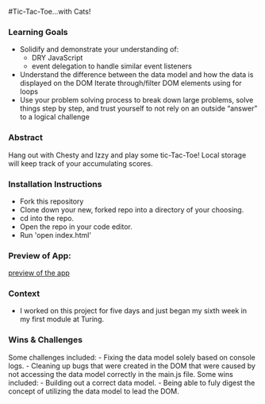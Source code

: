 #Tic-Tac-Toe...with Cats!

### Learning Goals
- Solidify and demonstrate your understanding of:
    - DRY JavaScript
    - event delegation to handle similar event listeners
- Understand the difference between the data model and how the data is displayed on the DOM
Iterate through/filter DOM elements using for loops
- Use your problem solving process to break down large problems, solve things step by step, and trust yourself to not rely on an outside “answer” to a logical challenge

### Abstract
Hang out with Chesty and Izzy and play some tic-Tac-Toe! Local storage will keep track of your accumulating scores. 

### Installation Instructions
- Fork this repository 
- Clone down your new, forked repo into a directory of your choosing.
- cd into the repo.
- Open the repo in your code editor.
- Run 'open index.html'

### Preview of App: 
[preview of the app](ezgif.com-gif-maker.gif)

### Context
- I worked on this project for five days and just began my sixth week in my first module at Turing. 

### Wins & Challenges
Some challenges included: 
    - Fixing the data model solely based on console logs.
    - Cleaning up bugs that were created in the DOM that were caused by not accessing the data model correctly in the main.js file.
Some wins included: 
    - Building out a correct data model.
    - Being able to fuly digest the concept of utilizing the data model to lead the DOM.